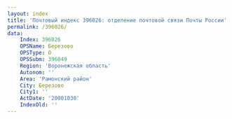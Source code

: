 ```yaml
---
layout: index
title: 'Почтовый индекс 396026: отделение почтовой связи Почты России'
permalink: /396026/
data:
    Index: 396026
    OPSName: Березово
    OPSType: О
    OPSSubm: 396049
    Region: 'Воронежская область'
    Autonom: ''
    Area: 'Рамонский район'
    City: Березово
    City1: ''
    ActDate: '20001030'
    IndexOld: ''
---
```

